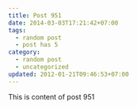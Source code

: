 ```yaml
---
title: Post 951
date: 2014-03-03T17:21:42+07:00
tags:
  - random post
  - post has 5
category:
  - random post
  - uncategorized
updated: 2012-01-21T09:46:53+07:00
---
```

This is content of post 951
